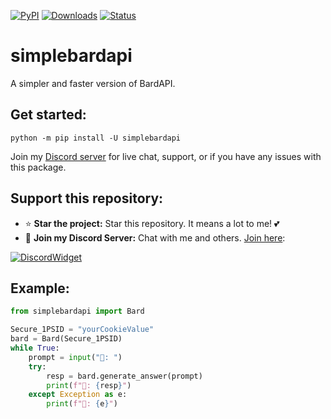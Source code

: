 [![PyPI](https://img.shields.io/pypi/v/simplebardapi)](https://pypi.org/project/simplebardapi)
[![Downloads](https://static.pepy.tech/badge/simplebardapi)](https://pypi.org/project/simplebardapi)
[![Status](https://img.shields.io/pypi/status/simplebardapi)](https://pypi.org/project/simplebardapi)

# simplebardapi
A simpler and faster version of BardAPI.

## Get started:

```
python -m pip install -U simplebardapi
```

Join my [Discord server](https://dsc.gg/devhub-rsgh) for live chat, support, or if you have any issues with this package.

## Support this repository:
- ⭐ **Star the project:** Star this repository. It means a lot to me! 💕
- 🎉 **Join my Discord Server:** Chat with me and others. [Join here](https://dsc.gg/devhub-rsgh):

[![DiscordWidget](https://discordapp.com/api/guilds/1137347499414278204/widget.png?style=banner2)](https://dsc.gg/devhub-rsgh)

## Example:

```python
from simplebardapi import Bard

Secure_1PSID = "yourCookieValue"
bard = Bard(Secure_1PSID)
while True:
    prompt = input("👦: ")
    try:
        resp = bard.generate_answer(prompt)
        print(f"🤖: {resp}")
    except Exception as e:
        print(f"🤖: {e}")
```
